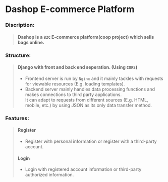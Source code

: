# Dashop E-commerce Platform  

### Discription:   
>#### Dashop is a `B2C` E-commerce platform(coop project) which sells bags online.  

### Structure:    
>#### Django with front and back end seperation.  (Using `CORS`)
>* Frontend server is run by `Nginx` and it mainly tackles with requests for viewable resources (E.g. loading templates).  
>* Backend server mainly handles data processing functions and makes connections to third party applications.  
> It can adapt to requests from different sources (E.g. HTML, mobile, etc.) by using JSON as its only data transfer method.


### Features:
>#### Register
>* Register with personal information or register with a third-party account.
>#### Login  
>* Login with registered account information or third-party authorized information.  
